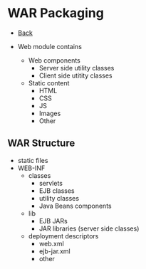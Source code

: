 # WAR Packaging

+ [Back](README.md)

+ Web module contains
    + Web components
        + Server side utility classes
        + Client side utitity classes
    + Static content
        + HTML
        + CSS
        + JS
        + Images
        + Other

## WAR Structure

+ static files
+ WEB-INF
    + classes
        + servlets
        + EJB classes
        + utility classes
        + Java Beans components
    + lib
        + EJB JARs
        + JAR libraries (server side classes)
    + deployment descriptors
        + web.xml
        + ejb-jar.xml
        + other
